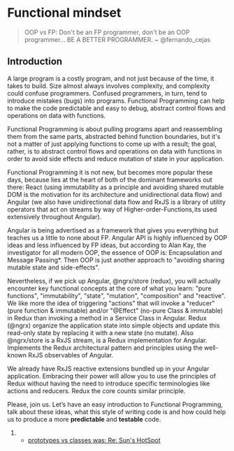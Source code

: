 # Functional mindset

> OOP vs FP: Don't be an FP programmer, don't be an OOP programmer... BE A BETTER PROGRAMMER.
~ @fernando_cejas

## Introduction
<p>
A large program is a costly program, and not just because of the time, it takes to build. Size almost always involves complexity, and complexity could confuse programmers. Confused programmers, in turn, tend to introduce mistakes (bugs) into programs. Functional Programming can help to make the code predictable and easy to debug, abstract control flows and operations on data with functions.

Functional Programming is about pulling programs apart and reassembling them from the same parts, abstracted behind function boundaries, but it's not a matter of just applying functions to come up with a result; the goal, rather, is to abstract control flows and operations on data with functions in order to avoid side effects and reduce mutation of state in your application.

Functional Programming it is not new, but becomes more popular these days, because lies at the heart of both of the dominant frameworks out there: React (using immutability as a principle and avoiding shared mutable DOM is 
the motivation for its architecture and unidirectional data flow) and Angular (we also have unidirectional data flow and RxJS is a library of utility operators that act on streams by way of Higher-order-Functions, its used extensively throughout Angular). 

Angular is being advertised as a framework that gives you everything but teaches us a little to none about FP. Angular API is highly influenced by OOP ideas and less influenced by FP ideas, but according to Alan Kay, the investigator for all modern OOP, the essence of OOP is: Encapsulation and Message Passing*. Then OOP is just another approach to "avoiding sharing mutable state and side-effects".

Nevertheless, if we pick up Angular, @ngrx/store (redux), you will actually encounter key functional concepts at the core of what you learn: "pure functions", "immutability", "state", "mutation", "composition" and "reactive". We like more the idea of triggering "actions" that will invoke a "reducer" (pure function & immutable) and/or "@Effect" (no-pure Class & immutable) in Redux than invoking a method in a Service Class in Angular. Redux (@ngrx) organize the application state into simple objects and update this read-only state by replacing it with a new state (no mutate). Also @ngrx/store is a RxJS stream, is a Redux implementation for Angular. Implements the Redux architectural pattern and principles using the well-known RxJS observables of Angular.

We already have RxJS reactive extensions bundled up in your Angular application. Embracing their power will allow you to use the principles of Redux without having the need to introduce specific terminologies like actions and reducers.
Redux the core counts similar principle. 

Please, join us. Let’s have an easy introduction to Functional Programming, talk about these ideas, what this style of writing code is and how could help us to produce a more **predictable** and **testable** code.
</p>

1. * <a href="http://lists.squeakfoundation.org/pipermail/squeak-dev/1998-October/017019.html">prototypes vs classes was: Re: Sun's HotSpot</a>  
